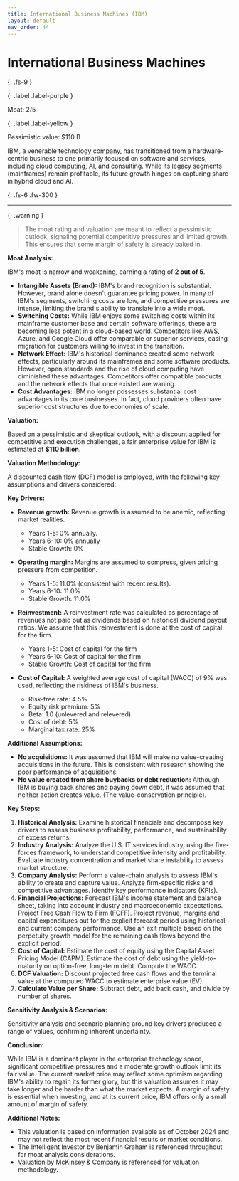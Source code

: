```yaml
---
title: International Business Machines (IBM)
layout: default
nav_order: 44
---
```


# International Business Machines
{: .fs-9 }

{: .label .label-purple }

Moat: 2/5

{: .label .label-yellow }

Pessimistic value: $110 B

IBM, a venerable technology company, has transitioned from a hardware-centric business to one primarily focused on software and services, including cloud computing, AI, and consulting. While its legacy segments (mainframes) remain profitable, its future growth hinges on capturing share in hybrid cloud and AI. 

{: .fs-6 .fw-300 }

---

{: .warning } 
>The moat rating and valuation are meant to reflect a pessimistic outlook, signaling potential competitive pressures and limited growth. This ensures that some margin of safety is already baked in.

**Moat Analysis:**

IBM's moat is narrow and weakening, earning a rating of **2 out of 5**.

* **Intangible Assets (Brand):** IBM's brand recognition is substantial. However, brand alone doesn't guarantee pricing power. In many of IBM's segments, switching costs are low, and competitive pressures are intense, limiting the brand's ability to translate into a wide moat.
* **Switching Costs:** While IBM enjoys some switching costs within its mainframe customer base and certain software offerings, these are becoming less potent in a cloud-based world. Competitors like AWS, Azure, and Google Cloud offer comparable or superior services, easing migration for customers willing to invest in the transition.
* **Network Effect:** IBM's historical dominance created some network effects, particularly around its mainframes and some software products. However, open standards and the rise of cloud computing have diminished these advantages. Competitors offer compatible products and the network effects that once existed are waning. 
* **Cost Advantages:** IBM no longer possesses substantial cost advantages in its core businesses. In fact, cloud providers often have superior cost structures due to economies of scale. 

**Valuation:**

Based on a pessimistic and skeptical outlook, with a discount applied for competitive and execution challenges, a fair enterprise value for IBM is estimated at **$110 billion**.

**Valuation Methodology:**

A discounted cash flow (DCF) model is employed, with the following key assumptions and drivers considered:

**Key Drivers:**

* **Revenue growth:** Revenue growth is assumed to be anemic, reflecting market realities. 
    * Years 1-5: 0% annually.
    * Years 6-10: 0% annually
    * Stable Growth: 0%

* **Operating margin:** Margins are assumed to compress, given pricing pressure from competition.
    * Years 1-5: 11.0% (consistent with recent results).
    * Years 6-10: 11.0%
    * Stable Growth: 11.0%

* **Reinvestment:**  A reinvestment rate was calculated as percentage of revenues not paid out as dividends based on historical dividend payout ratios. We assume that this reinvestment is done at the cost of capital for the firm.
    * Years 1-5: Cost of capital for the firm
    * Years 6-10: Cost of capital for the firm
    * Stable Growth: Cost of capital for the firm

* **Cost of Capital:**  A weighted average cost of capital (WACC) of 9% was used, reflecting the riskiness of IBM's business. 
    * Risk-free rate: 4.5%
    * Equity risk premium: 5%
    * Beta: 1.0 (unlevered and relevered)
    * Cost of debt: 5%
    * Marginal tax rate: 25%

**Additional Assumptions:**

* **No acquisitions:** It was assumed that IBM will make no value-creating acquisitions in the future. This is consistent with research showing the poor performance of acquisitions.
* **No value created from share buybacks or debt reduction:** Although IBM is buying back shares and paying down debt, it was assumed that neither action creates value. (The value-conservation principle).

**Key Steps:**

1. **Historical Analysis:** Examine historical financials and decompose key drivers to assess business profitability, performance, and sustainability of excess returns.
2. **Industry Analysis:** Analyze the U.S. IT services industry, using the five-forces framework, to understand competitive intensity and profitability. Evaluate industry concentration and market share instability to assess market structure.
3. **Company Analysis:** Perform a value-chain analysis to assess IBM's ability to create and capture value.  Analyze firm-specific risks and competitive advantages. Identify key performance indicators (KPIs).
4. **Financial Projections:**  Forecast IBM's income statement and balance sheet, taking into account industry and macroeconomic expectations. Project Free Cash Flow to Firm (FCFF). Project revenue, margins and capital expenditures out for the explicit forecast period using historical and current company performance. Use an exit multiple based on the perpetuity growth model for the remaining cash flows beyond the explicit period.
5. **Cost of Capital:** Estimate the cost of equity using the Capital Asset Pricing Model (CAPM). Estimate the cost of debt using the yield-to-maturity on option-free, long-term debt. Compute the WACC.
6. **DCF Valuation:** Discount projected free cash flows and the terminal value at the computed WACC to estimate enterprise value (EV).
7. **Calculate Value per Share:** Subtract debt, add back cash, and divide by number of shares.

**Sensitivity Analysis & Scenarios:**

Sensitivity analysis and scenario planning around key drivers produced a range of values, confirming inherent uncertainty. 

**Conclusion:**

While IBM is a dominant player in the enterprise technology space, significant competitive pressures and a moderate growth outlook limit its fair value.  The current market price may reflect some optimism regarding IBM's ability to regain its former glory, but this valuation assumes it may take longer and be harder than what the market expects. A margin of safety is essential when investing, and at its current price, IBM offers only a small amount of margin of safety.


**Additional Notes:**

* This valuation is based on information available as of October 2024 and may not reflect the most recent financial results or market conditions.
* The Intelligent Investor by Benjamin Graham is referenced throughout for moat analysis considerations.
* Valuation by McKinsey & Company is referenced for valuation methodology.
